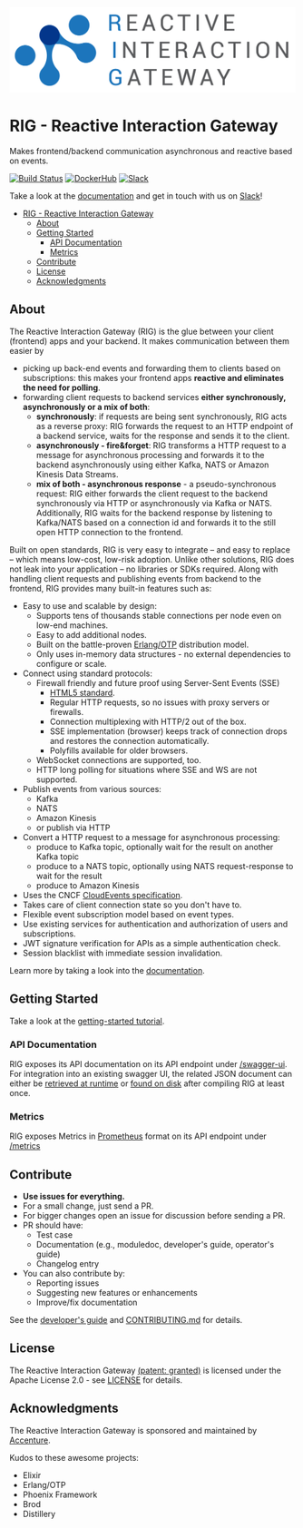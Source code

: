 ![Logo](./logo/Reactive-Interaction-Gateway-logo-cropped.png)

# RIG - Reactive Interaction Gateway

Makes frontend/backend communication asynchronous and reactive based on events.

[![Build Status](https://travis-ci.org/Accenture/reactive-interaction-gateway.svg?branch=master)](https://travis-ci.org/Accenture/reactive-interaction-gateway)
[![DockerHub](https://img.shields.io/docker/pulls/accenture/reactive-interaction-gateway)](https://hub.docker.com/r/accenture/reactive-interaction-gateway)
[![Slack](https://rig-slackin.herokuapp.com/badge.svg)](https://rig-slackin.herokuapp.com)

Take a look at the [documentation](https://accenture.github.io/reactive-interaction-gateway/docs/intro.html) and get in touch with us on [Slack](https://rig-slackin.herokuapp.com)!

* [RIG - Reactive Interaction Gateway](#rig---reactive-interaction-gateway)
  * [About](#about)
  * [Getting Started](#getting-started)
    * [API Documentation](#api-documentation)
    * [Metrics](#metrics)
  * [Contribute](#contribute)
  * [License](#license)
  * [Acknowledgments](#acknowledgments)

## About

The Reactive Interaction Gateway (RIG) is the glue between your client (frontend) apps and your backend. It makes communication between them easier by

- picking up back-end events and forwarding them to clients based on subscriptions: this makes your frontend apps **reactive and eliminates the need for polling**.
- forwarding client requests to backend services **either synchronously, asynchronously or a mix of both**:
  - **synchronously**: if requests are being sent synchronously, RIG acts as a reverse proxy: RIG forwards the request to an HTTP endpoint of a backend service, waits for the response and sends it to the client.
  - **asynchronously - fire&forget**: RIG transforms a HTTP request to a message for asynchronous processing and forwards it to the backend asynchronously using either Kafka, NATS or Amazon Kinesis Data Streams.
  - **mix of both - asynchronous response** - a pseudo-synchronous request: RIG either forwards the client request to the backend synchronously via HTTP or asynchronously via Kafka or NATS. Additionally, RIG waits for the backend response by listening to Kafka/NATS based on a connection id and forwards it to the still open HTTP connection to the frontend.

Built on open standards, RIG is very easy to integrate – and easy to replace – which means low-cost, low-risk adoption. Unlike other solutions, RIG does not leak into your application – no libraries or SDKs required. Along with handling client requests and publishing events from backend to the frontend, RIG provides many built-in features such as:

- Easy to use and scalable by design:
  - Supports tens of thousands stable connections per node even on low-end machines.
  - Easy to add additional nodes.
  - Built on the battle-proven [Erlang/OTP](http://www.erlang.org/) distribution model.
  - Only uses in-memory data structures - no external dependencies to configure or scale.
- Connect using standard protocols:
  - Firewall friendly and future proof using Server-Sent Events (SSE)
    - [HTML5 standard](https://html.spec.whatwg.org/multipage/server-sent-events.html#server-sent-events).
    - Regular HTTP requests, so no issues with proxy servers or firewalls.
    - Connection multiplexing with HTTP/2 out of the box.
    - SSE implementation (browser) keeps track of connection drops and restores the connection automatically.
    - Polyfills available for older browsers.
  - WebSocket connections are supported, too.
  - HTTP long polling for situations where SSE and WS are not supported.
- Publish events from various sources:
  - Kafka
  - NATS
  - Amazon Kinesis
  - or publish via HTTP
- Convert a HTTP request to a message for asynchronous processing:
  - produce to Kafka topic, optionally wait for the result on another Kafka topic
  - produce to a NATS topic, optionally using NATS request-response to wait for the result
  - produce to Amazon Kinesis
- Uses the CNCF [CloudEvents specification](https://cloudevents.io/).
- Takes care of client connection state so you don't have to.
- Flexible event subscription model based on event types.
- Use existing services for authentication and authorization of users and subscriptions.
- JWT signature verification for APIs as a simple authentication check.
- Session blacklist with immediate session invalidation.

Learn more by taking a look into the [documentation](https://accenture.github.io/reactive-interaction-gateway/docs/intro.html).

## Getting Started

Take a look at the [getting-started tutorial](https://accenture.github.io/reactive-interaction-gateway/docs/tutorial.html).

### API Documentation

RIG exposes its API documentation on its API endpoint under [/swagger-ui](http://localhost:4010/swagger-ui). For integration into an existing swagger UI, the related JSON document can either be [retrieved at runtime](http://localhost:4010/swagger-ui/rig_api_swagger.json) or [found on disk](./priv/static/rig_api_swagger.json) after compiling RIG at least once.

### Metrics

RIG exposes Metrics in [Prometheus](https://prometheus.io/) format on its API endpoint under [/metrics](http:localhost:4010/metrics)

## Contribute

- **Use issues for everything.**
- For a small change, just send a PR.
- For bigger changes open an issue for discussion before sending a PR.
- PR should have:
  - Test case
  - Documentation (e.g., moduledoc, developer's guide, operator's guide)
  - Changelog entry
- You can also contribute by:
  - Reporting issues
  - Suggesting new features or enhancements
  - Improve/fix documentation

See the [developer's guide](https://accenture.github.io/reactive-interaction-gateway/docs/rig-dev-guide.html) and [CONTRIBUTING.md](./CONTRIBUTING.md) for details.

## License

The Reactive Interaction Gateway [(patent: granted)](https://patents.google.com/patent/US10193992B2/en) is licensed under the Apache License 2.0 - see
[LICENSE](LICENSE) for details.

## Acknowledgments

The Reactive Interaction Gateway is sponsored and maintained by [Accenture](https://accenture.github.io/).

Kudos to these awesome projects:

- Elixir
- Erlang/OTP
- Phoenix Framework
- Brod
- Distillery
